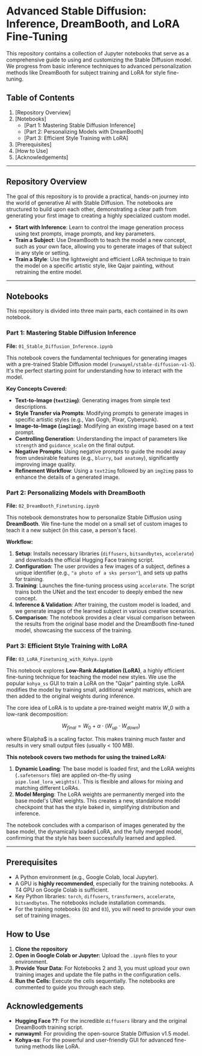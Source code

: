 # Advanced Stable Diffusion: Inference, DreamBooth, and LoRA Fine-Tuning

This repository contains a collection of Jupyter notebooks that serve as a comprehensive guide to using and customizing the Stable Diffusion model. We progress from basic inference techniques to advanced personalization methods like DreamBooth for subject training and LoRA for style fine-tuning.

## Table of Contents

1.  [Repository Overview]
2.  [Notebooks]
      - [Part 1: Mastering Stable Diffusion Inference]
      - [Part 2: Personalizing Models with DreamBooth]
      - [Part 3: Efficient Style Training with LoRA]
3.  [Prerequisites]
4.  [How to Use]
5.  [Acknowledgements]

-----

## Repository Overview

The goal of this repository is to provide a practical, hands-on journey into the world of generative AI with Stable Diffusion. The notebooks are structured to build upon each other, demonstrating a clear path from generating your first image to creating a highly specialized custom model.

  - **Start with Inference**: Learn to control the image generation process using text prompts, image prompts, and key parameters.
  - **Train a Subject**: Use DreamBooth to teach the model a new concept, such as your own face, allowing you to generate images of that subject in any style or setting.
  - **Train a Style**: Use the lightweight and efficient LoRA technique to train the model on a specific artistic style, like Qajar painting, without retraining the entire model.

-----

## Notebooks

This repository is divided into three main parts, each contained in its own notebook.

### Part 1: Mastering Stable Diffusion Inference

**File:** `01_Stable_Diffusion_Inference.ipynb`

This notebook covers the fundamental techniques for generating images with a pre-trained Stable Diffusion model (`runwayml/stable-diffusion-v1-5`). It's the perfect starting point for understanding how to interact with the model.

**Key Concepts Covered:**

  - **Text-to-Image (`text2img`)**: Generating images from simple text descriptions.
  - **Style Transfer via Prompts**: Modifying prompts to generate images in specific artistic styles (e.g., Van Gogh, Pixar, Cyberpunk).
  - **Image-to-Image (`img2img`)**: Modifying an existing image based on a text prompt.
  - **Controlling Generation**: Understanding the impact of parameters like `strength` and `guidance_scale` on the final output.
  - **Negative Prompts**: Using negative prompts to guide the model away from undesirable features (e.g., `blurry`, `bad anatomy`), significantly improving image quality.
  - **Refinement Workflow**: Using a `text2img` followed by an `img2img` pass to enhance the details of a generated image.

### Part 2: Personalizing Models with DreamBooth

**File:** `02_DreamBooth_Finetuning.ipynb`

This notebook demonstrates how to personalize Stable Diffusion using **DreamBooth**. We fine-tune the model on a small set of custom images to teach it a new subject (in this case, a person's face).

**Workflow:**

1.  **Setup**: Installs necessary libraries (`diffusers`, `bitsandbytes`, `accelerate`) and downloads the official Hugging Face training script.
2.  **Configuration**: The user provides a few images of a subject, defines a unique identifier (e.g., `"a photo of a sks person"`), and sets up paths for training.
3.  **Training**: Launches the fine-tuning process using `accelerate`. The script trains both the UNet and the text encoder to deeply embed the new concept.
4.  **Inference & Validation**: After training, the custom model is loaded, and we generate images of the learned subject in various creative scenarios.
5.  **Comparison**: The notebook provides a clear visual comparison between the results from the original base model and the DreamBooth fine-tuned model, showcasing the success of the training.

### Part 3: Efficient Style Training with LoRA

**File:** `03_LoRA_Finetuning_with_Kohya.ipynb`

This notebook explores **Low-Rank Adaptation (LoRA)**, a highly efficient fine-tuning technique for teaching the model new styles. We use the popular `kohya_ss` GUI to train a LoRA on the "Qajar" painting style. LoRA modifies the model by training small, additional weight matrices, which are then added to the original weights during inference.

The core idea of LoRA is to update a pre-trained weight matrix $W\_0$ with a low-rank decomposition:

$$W_{final} = W_0 + \alpha \cdot (W_{up} \cdot W_{down})$$

where $\\alpha$ is a scaling factor. This makes training much faster and results in very small output files (usually \< 100 MB).

**This notebook covers two methods for using the trained LoRA:**

1.  **Dynamic Loading**: The base model is loaded first, and the LoRA weights (`.safetensors` file) are applied on-the-fly using `pipe.load_lora_weights()`. This is flexible and allows for mixing and matching different LoRAs.
2.  **Model Merging**: The LoRA weights are permanently merged into the base model's UNet weights. This creates a new, standalone model checkpoint that has the style baked in, simplifying distribution and inference.

The notebook concludes with a comparison of images generated by the base model, the dynamically loaded LoRA, and the fully merged model, confirming that the style has been successfully learned and applied.

-----

## Prerequisites

  - A Python environment (e.g., Google Colab, local Jupyter).
  - A GPU is **highly recommended**, especially for the training notebooks. A T4 GPU on Google Colab is sufficient.
  - Key Python libraries: `torch`, `diffusers`, `transformers`, `accelerate`, `bitsandbytes`. The notebooks include installation commands.
  - For the training notebooks (`02` and `03`), you will need to provide your own set of training images.

## How to Use

1.  **Clone the repository**
2.  **Open in Google Colab or Jupyter:** Upload the `.ipynb` files to your environment.
3.  **Provide Your Data:** For Notebooks 2 and 3, you must upload your own training images and update the file paths in the configuration cells.
4.  **Run the Cells:** Execute the cells sequentially. The notebooks are commented to guide you through each step.

## Acknowledgements

  - **Hugging Face ??**: For the incredible `diffusers` library and the original DreamBooth training script.
  - **runwayml**: For providing the open-source Stable Diffusion v1.5 model.
  - **Kohya-ss**: For the powerful and user-friendly GUI for advanced fine-tuning methods like LoRA.